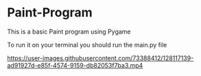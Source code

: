 # Paint-Program

This is a basic Paint program using Pygame

To run it on your terminal you should run the main.py file


https://user-images.githubusercontent.com/73388412/128117139-ad91927d-e85f-4574-9159-db82053f7ba3.mp4

